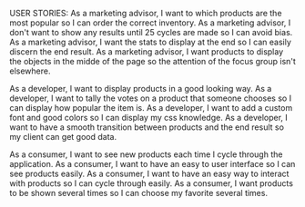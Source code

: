 USER STORIES:
  As a marketing advisor, I want to which products are the most popular so I can order the correct inventory.
  As a marketing advisor, I don't want to show any results until 25 cycles are made so I can avoid bias.
  As a marketing advisor, I want the stats to display at the end so I can easily discern the end result.
  As a marketing advisor, I want products to display the objects in the midde of the page so the attention of the focus group isn't elsewhere.
  
  As a developer, I want to display products in a good looking way.
  As a developer, I want to tally the votes on a product that someone chooses so I can display how popular the item is.
  As a developer, I want to add a custom font and good colors so I can display my css knowledge.
  As a developer, I want to have a smooth transition between products and the end result so my client can get good data.

  As a consumer, I want to see new products each time I cycle through the application.
  As a consumer, I want to have an easy to user interface so I can see products easily.
  As a consumer, I want to have an easy way to interact with products so I can cycle through easily.
  As a consumer, I want products to be shown several times so I can choose my favorite several times.
  